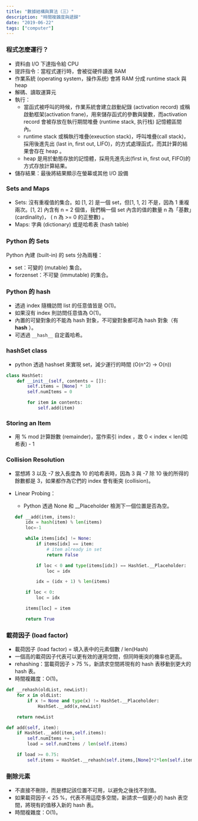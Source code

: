 ```yaml
---
title: "數據結構與算法（三）"
description: "時間複雜度與遞歸"
date: "2019-06-22"
tags: ["computer"]
---
```


### 程式怎麼運行？
- 資料由 I/O 下達指令給 CPU
- 提許指令：當程式運行時，會被從硬件讀進 RAM
- 作業系統  (operating system，操作系统) 會將 RAM 分成 runtime stack 與 heap
- 解碼、讀取運算元
- 執行：
    - 當函式被呼叫的時候，作業系統會建立啟動紀錄 (activation record) 或稱啟動框架(activation frane)，用來儲存函式的參數與變數，而activation record 會被存放在執行期間堆疊 (runtime stack, 执行栈) 記憶體區間內。  
    - runtime stack 或稱執行堆疊(exeuction stack)，呼叫堆疊(call stack)，採用後進先出 (last in, first out, LIFO)，的方式處理函式，而其計算的結果會存在 heap 。
    - heap 是用於動態存放的記憶體，採用先進先出(first in, first out, FIFO)的方式存放計算結果。
- 儲存結果：最後將結果顯示在螢幕或其他 I/O 設備 

### Sets and Maps
- Sets: 沒有重複值的集合。如 [1, 2] 是一個 set，但[1, 1, 2] 不是，因為 1 重複兩次。[1, 2] 內含有 n = 2 個值，我們稱一個 set 內含的值的數量 n 為「基數」(cardinality)， ( n 為 >= 0 的正整數) 。
- Maps: 字典 (dictionary) 或是哈希表 (hash table)

### Python 的 Sets 
Python 內建 (built-in) 的 sets 分為兩種：
- set：可變的 (mutable) 集合。
- forzenset：不可變 (immutable) 的集合。

### Python 的 hash
- 透過 index 隨機訪問 list 的任意值皆是 O(1)。
- 如果沒有 index 則訪問任意值為 O(1)。
- 內置的可變對象的不能為 hash 對象，不可變對象都可為 hash 對象（有 __hash__ ）。
- 可透過 ```__hash__``` 自定義哈希。

### hashSet class
- python 透過 hashset 來實現 set，減少運行的時間 (O(n^2) -> O(n)) 
``` Python
class HashSet:
    def __init__(self, contents = []):
        self.items = [None] * 10
        self.numItems = 0

        for item in contents:
            self.add(item)
```

### Storing an Item
-  用 % mod 計算餘數 (remainder)，當作索引 index ，故 0 < index < len(哈希表) - 1

### Collision Resolution
- 當想將 3 以及 -7 放入長度為 10 的哈希表時，因為 3 與 -7 除 10 後的所得的餘數都是 3，如果都作為它們的 index 會有衝突 (collision)。
- Linear Probing：
    - Python 透過 None 和 __Placeholder 檢測下一個位置是否為空。

    ``` Python
    def __add(item, items):
        idx = hash(item) % len(items)
        loc=-1

        while items[idx] != None:
            if items[idx] == item:
                # item already in set
                return False

            if loc < 0 and type(items[idx]) == HashSet.__Placeholder:
                loc = idx

            idx = (idx + 1) % len(items)

        if loc < 0:
            loc = idx

        items[loc] = item

        return True

    ```

### 載荷因子 (load factor)
- 載荷因子 (load factor) = 填入表中的元素個數 / len(Hash)
- 一個高的載荷因子代表可以更有效的運用空間，但同時衝突的機率也更高。
- rehashing：當載荷因子 > 75 %，新請求空間將現有的 hash 表移動到更大的 hash 表。
- 時間複雜度：O(1)。
``` Python
def __rehash(oldList, newList):
	for x in oldList:
		if x != None and type(x) != HashSet.__Placeholder:
			HashSet.__add(x,newList)

	return newList
```
``` Python
def add(self, item):
	if HashSet.__add(item,self.items):
		self.numItems += 1
		load = self.numItems / len(self.items)

	if load >= 0.75:
        self.items = HashSet.__rehash(self.items,[None]*2*len(self.items))
```

### 刪除元素
- 不直接不刪除，而是標記該位置不可用，以避免之後找不到值。
- 如果載荷因子 < 25 %，代表不用這麼多空間，新請求一個更小的 hash 表空間，將現有的值移入新的 hash 表。
- 時間複雜度：O(1)。
